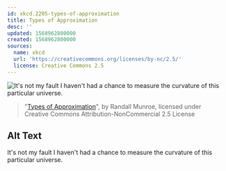 ```yaml
---
id: xkcd.2205-types-of-approximation
title: Types of Approximation
desc: ''
updated: 1568962800000
created: 1568962800000
sources:
  name: xkcd
  url: 'https://creativecommons.org/licenses/by-nc/2.5/'
  license: Creative Commons 2.5
---
```

![It's not my fault I haven't had a chance to measure the curvature of this particular universe.](https://imgs.xkcd.com/comics/types_of_approximation.png)
> "[Types of Approximation](https://xkcd.com/2205/)", by Randall Munroe, licensed under Creative Commons Attribution-NonCommercial 2.5 License

## Alt Text
It's not my fault I haven't had a chance to measure the curvature of this particular universe.
